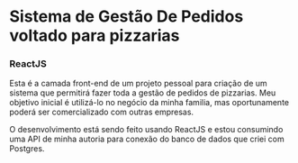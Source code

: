 # Sistema de Gestão De Pedidos voltado para pizzarias
### ReactJS

Esta é a camada front-end de um projeto pessoal para criação de um sistema que permitirá fazer toda a gestão de pedidos de pizzarias. Meu objetivo inicial é utilizá-lo no negócio da minha familia, mas oportunamente poderá ser comercializado com outras empresas.

O desenvolvimento está sendo feito usando ReactJS e estou consumindo uma API de minha autoria para conexão do banco de dados que criei com Postgres.
